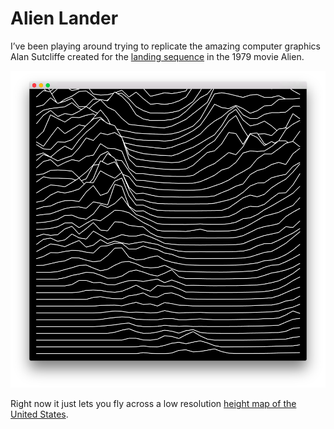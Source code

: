 # Alien Lander

I’ve been playing around trying to replicate the amazing computer graphics Alan Sutcliffe created for the [landing sequence](https://www.flickr.com/photos/mr_carl/6047866844/in/set-72157627318864775/) in the 1979 movie Alien.

![Screenshot](PREVIEW.png)

Right now it just lets you fly across a low resolution [height map of the United States](http://bit-player.org/2009/long-division).